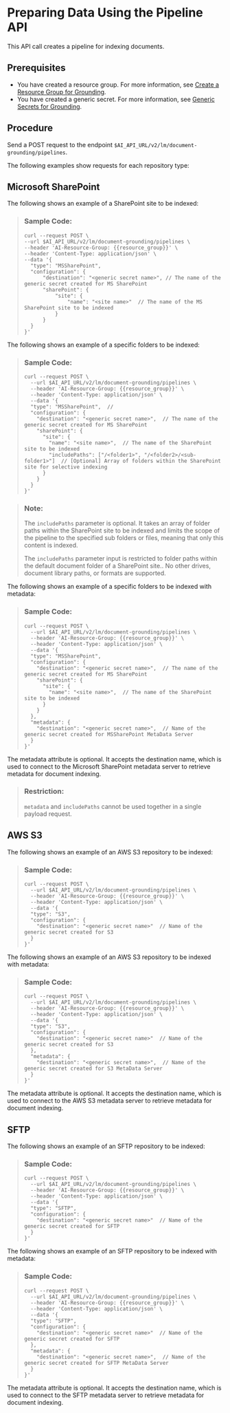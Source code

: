 <!-- loio9c972e2301344a5f9511bff4bc7c4fcb -->

# Preparing Data Using the Pipeline API

This API call creates a pipeline for indexing documents.



## Prerequisites

-   You have created a resource group. For more information, see [Create a Resource Group for Grounding](create-a-resource-group-for-grounding-6712bfe.md).
-   You have created a generic secret. For more information, see [Generic Secrets for Grounding](generic-secrets-for-grounding-fbf4dae.md).



## Procedure

Send a POST request to the endpoint `$AI_API_URL/v2/lm/document-grounding/pipelines`.

The following examples show requests for each repository type:



<a name="concept_hpt_dyx_m2c"/>

<!-- concept\_hpt\_dyx\_m2c -->

## Microsoft SharePoint



The following shows an example of a SharePoint site to be indexed:

> ### Sample Code:  
> ```
> curl --request POST \
> --url $AI_API_URL/v2/lm/document-grounding/pipelines \
> --header 'AI-Resource-Group: {{resource_group}}' \
> --header 'Content-Type: application/json' \
> --data '{
> 	"type": "MSSharePoint",
> 	"configuration": {
> 		"destination": "<generic secret name>", // The name of the generic secret created for MS SharePoint
> 		"sharePoint": {
> 			"site": {
> 				"name": "<site name>"  // The name of the MS SharePoint site to be indexed
> 			}
> 		}
> 	}
> }'
> 
> ```

The following shows an example of a specific folders to be indexed:

> ### Sample Code:  
> ```
> curl --request POST \
>   --url $AI_API_URL/v2/lm/document-grounding/pipelines \
>   --header 'AI-Resource-Group: {{resource_group}}' \
>   --header 'Content-Type: application/json' \
>   --data '{
>   "type": "MSSharePoint",  // 
>   "configuration": {
>     "destination": "<generic secret name>",  // The name of the generic secret created for MS SharePoint
>     "sharePoint": {
>       "site": {
>         "name": "<site name>",  // The name of the SharePoint site to be indexed
>         "includePaths": ["/<folder1>", "/<folder2>/<sub-folder1>"]  // [Optional] Array of folders within the SharePoint site for selective indexing
>       }
>     }
>   }
> }'
> 
> ```

> ### Note:  
> The `includePaths` parameter is optional. It takes an array of folder paths within the SharePoint site to be indexed and limits the scope of the pipeline to the specified sub folders or files, meaning that only this content is indexed.
> 
> The `includePaths` parameter input is restricted to folder paths within the default document folder of a SharePoint site.. No other drives, document library paths, or formats are supported.

The following shows an example of a specific folders to be indexed with metadata:

> ### Sample Code:  
> ```
> curl --request POST \
>   --url $AI_API_URL/v2/lm/document-grounding/pipelines \
>   --header 'AI-Resource-Group: {{resource_group}}' \
>   --header 'Content-Type: application/json' \
>   --data '{
>   "type": "MSSharePoint",
>   "configuration": {
>     "destination": "<generic secret name>",  // The name of the generic secret created for MS SharePoint
>     "sharePoint": {
>       "site": {
>         "name": "<site name>",  // The name of the SharePoint site to be indexed
>       }
>     }
>   },
>   "metadata": {
>     "destination": "<generic secret name>",  // Name of the generic secret created for MSSharePoint MetaData Server
>   }
> }'
> ```

The metadata attribute is optional. It accepts the destination name, which is used to connect to the Microsoft SharePoint metadata server to retrieve metadata for document indexing.

> ### Restriction:  
> `metadata` and `includePaths` cannot be used together in a single payload request.

<a name="concept_pgh_z2y_m2c"/>

<!-- concept\_pgh\_z2y\_m2c -->

## AWS S3



The following shows an example of an AWS S3 repository to be indexed:

> ### Sample Code:  
> ```
> curl --request POST \
>   --url $AI_API_URL/v2/lm/document-grounding/pipelines \
>   --header 'AI-Resource-Group: {{resource_group}}' \
>   --header 'Content-Type: application/json' \
>   --data '{
>   "type": "S3",
>   "configuration": {
>     "destination": "<generic secret name>"  // Name of the generic secret created for S3
>   }
> }'
> ```

The following shows an example of an AWS S3 repository to be indexed with metadata:

> ### Sample Code:  
> ```
> curl --request POST \
>   --url $AI_API_URL/v2/lm/document-grounding/pipelines \
>   --header 'AI-Resource-Group: {{resource_group}}' \
>   --header 'Content-Type: application/json' \
>   --data '{
>   "type": "S3",
>   "configuration": {
>     "destination": "<generic secret name>"  // Name of the generic secret created for S3
>   },
>   "metadata": {
>     "destination": "<generic secret name>",  // Name of the generic secret created for S3 MetaData Server
>   }
> }'
> ```

The metadata attribute is optional. It accepts the destination name, which is used to connect to the AWS S3 metadata server to retrieve metadata for document indexing.

<a name="concept_e1l_cfy_m2c"/>

<!-- concept\_e1l\_cfy\_m2c -->

## SFTP



The following shows an example of an SFTP repository to be indexed:

> ### Sample Code:  
> ```
> curl --request POST \
>   --url $AI_API_URL/v2/lm/document-grounding/pipelines \
>   --header 'AI-Resource-Group: {{resource_group}}' \
>   --header 'Content-Type: application/json' \
>   --data '{
>   "type": "SFTP",
>   "configuration": {
>     "destination": "<generic secret name>"  // Name of the generic secret created for SFTP
>   }
> }'
> ```

The following shows an example of an SFTP repository to be indexed with metadata:

> ### Sample Code:  
> ```
> curl --request POST \
>   --url $AI_API_URL/v2/lm/document-grounding/pipelines \
>   --header 'AI-Resource-Group: {{resource_group}}' \
>   --header 'Content-Type: application/json' \
>   --data '{
>   "type": "SFTP",
>   "configuration": {
>     "destination": "<generic secret name>"  // Name of the generic secret created for SFTP
>   },
>   "metadata": {
>     "destination": "<generic secret name>",  // Name of the generic secret created for SFTP MetaData Server
>   }
> }'
> ```

The metadata attribute is optional. It accepts the destination name, which is used to connect to the SFTP metadata server to retrieve metadata for document indexing.


